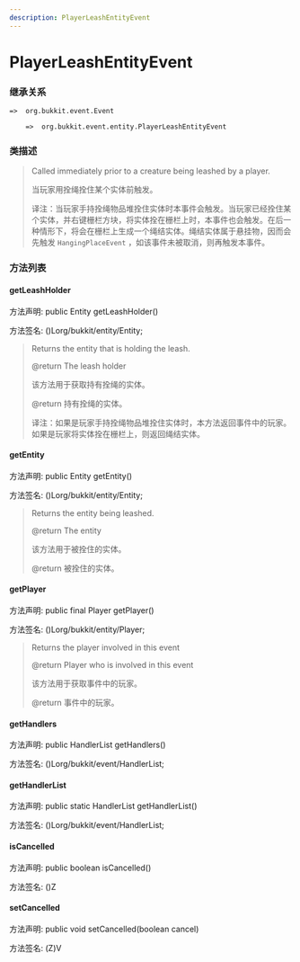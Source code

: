 ```yaml
---
description: PlayerLeashEntityEvent
---
```


# PlayerLeashEntityEvent

### 继承关系

    =>  org.bukkit.event.Event

        =>  org.bukkit.event.entity.PlayerLeashEntityEvent

### 类描述

> Called immediately prior to a creature being leashed by a player.
> 
> <p>
> 
> 当玩家用拴绳拴住某个实体前触发。
> 
> <p>
> 
> 译注：当玩家手持拴绳物品堆拴住实体时本事件会触发。当玩家已经拴住某个实体，并右键栅栏方块，将实体拴在栅栏上时，本事件也会触发。在后一种情形下，将会在栅栏上生成一个绳结实体。绳结实体属于悬挂物，因而会先触发 `HangingPlaceEvent` ，如该事件未被取消，则再触发本事件。

### 方法列表

#### getLeashHolder

方法声明: public Entity getLeashHolder()

方法签名: ()Lorg/bukkit/entity/Entity;

> Returns the entity that is holding the leash.
> 
> @return The leash holder
> 
> <p>
> 
> 该方法用于获取持有拴绳的实体。
> 
> @return 持有拴绳的实体。
> 
> <p>
> 
> 译注：如果是玩家手持拴绳物品堆拴住实体时，本方法返回事件中的玩家。如果是玩家将实体拴在栅栏上，则返回绳结实体。

#### getEntity

方法声明: public Entity getEntity()

方法签名: ()Lorg/bukkit/entity/Entity;

> Returns the entity being leashed.
> 
> @return The entity
> 
> <p>
> 
> 该方法用于被拴住的实体。
> 
> @return 被拴住的实体。

#### getPlayer

方法声明: public final Player getPlayer()

方法签名: ()Lorg/bukkit/entity/Player;

> Returns the player involved in this event
> 
> @return Player who is involved in this event
> 
> <p>
> 
> 该方法用于获取事件中的玩家。
> 
> @return 事件中的玩家。

#### getHandlers

方法声明: public HandlerList getHandlers()

方法签名: ()Lorg/bukkit/event/HandlerList;

#### getHandlerList

方法声明: public static HandlerList getHandlerList()

方法签名: ()Lorg/bukkit/event/HandlerList;

#### isCancelled

方法声明: public boolean isCancelled()

方法签名: ()Z

#### setCancelled

方法声明: public void setCancelled(boolean cancel)

方法签名: (Z)V